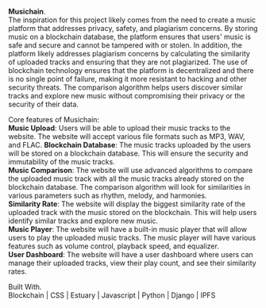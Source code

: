 **Musichain**.   
The inspiration for this project likely comes from the need to create a music platform that addresses privacy, safety, and plagiarism concerns. By storing music on a blockchain database, the platform ensures that users' music is safe and secure and cannot be tampered with or stolen. In addition, the platform likely addresses plagiarism concerns by calculating the similarity of uploaded tracks and ensuring that they are not plagiarized. The use of blockchain technology ensures that the platform is decentralized and there is no single point of failure, making it more resistant to hacking and other security threats. The comparison algorithm helps users discover similar tracks and explore new music without compromising their privacy or the security of their data.

Core features of Musichain:  
**Music Upload**: Users will be able to upload their music tracks to the website. The website will accept various file formats such as MP3, WAV, and FLAC. 
**Blockchain Database**: The music tracks uploaded by the users will be stored on a blockchain database. This will ensure the security and immutability of the music tracks.   
**Music Comparison**: The website will use advanced algorithms to compare the uploaded music track with all the music tracks already stored on the blockchain database. The comparison algorithm will look for similarities in various parameters such as rhythm, melody, and harmonies.    
**Similarity Rate**: The website will display the biggest similarity rate of the uploaded track with the music stored on the blockchain. This will help users identify similar tracks and explore new music.    
**Music Player**: The website will have a built-in music player that will allow users to play the uploaded music tracks. The music player will have various features such as volume control, playback speed, and equalizer.    
**User Dashboard**: The website will have a user dashboard where users can manage their uploaded tracks, view their play count, and see their similarity rates.  

Built With.  
Blockchain | 
CSS |
Estuary |
Javascript |
Python | Django | IPFS 
